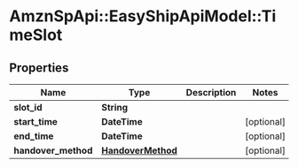 # AmznSpApi::EasyShipApiModel::TimeSlot

## Properties
Name | Type | Description | Notes
------------ | ------------- | ------------- | -------------
**slot_id** | **String** |  | 
**start_time** | **DateTime** |  | [optional] 
**end_time** | **DateTime** |  | [optional] 
**handover_method** | [**HandoverMethod**](HandoverMethod.md) |  | [optional] 

